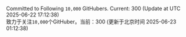 Committed to Following `10,000` GitHubers. Current: <!-- FOLLOWING_COUNT -->300<!-- FOLLOWING_COUNT --> (Update at UTC <!-- LAST_UPDATED -->2025-06-22 17:12:38<!-- LAST_UPDATED -->)<br>
致力于关注`10,000`个GitHuber。当前：<!-- FOLLOWING_COUNT -->300<!-- FOLLOWING_COUNT --> (更新于北京时间 <!-- LAST_UPDATED_CST -->2025-06-23 01:12:38<!-- LAST_UPDATED_CST -->)
